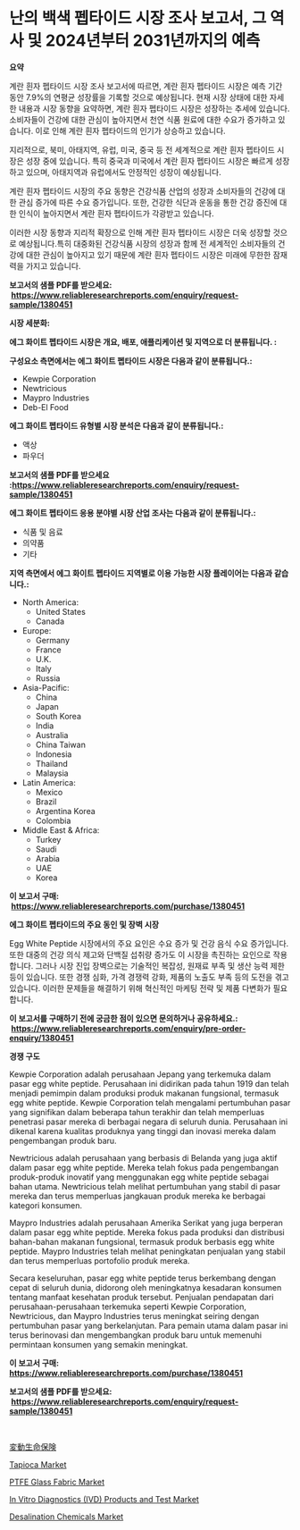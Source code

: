 <p><h1>난의 백색 펩타이드 시장 조사 보고서, 그 역사 및 2024년부터 2031년까지의 예측</h1></p><p><strong>요약</strong></p>
<p><p>계란 흰자 펩타이드 시장 조사 보고서에 따르면, 계란 흰자 펩타이드 시장은 예측 기간 동안 7.9%의 연평균 성장률을 기록할 것으로 예상됩니다. 현재 시장 상태에 대한 자세한 내용과 시장 동향을 요약하면, 계란 흰자 펩타이드 시장은 성장하는 추세에 있습니다. 소비자들이 건강에 대한 관심이 높아지면서 천연 식품 원료에 대한 수요가 증가하고 있습니다. 이로 인해 계란 흰자 펩타이드의 인기가 상승하고 있습니다.</p><p>지리적으로, 북미, 아태지역, 유럽, 미국, 중국 등 전 세계적으로 계란 흰자 펩타이드 시장은 성장 중에 있습니다. 특히 중국과 미국에서 계란 흰자 펩타이드 시장은 빠르게 성장하고 있으며, 아태지역과 유럽에서도 안정적인 성장이 예상됩니다.</p><p>계란 흰자 펩타이드 시장의 주요 동향은 건강식품 산업의 성장과 소비자들의 건강에 대한 관심 증가에 따른 수요 증가입니다. 또한, 건강한 식단과 운동을 통한 건강 증진에 대한 인식이 높아지면서 계란 흰자 펩타이드가 각광받고 있습니다.</p><p>이러한 시장 동향과 지리적 확장으로 인해 계란 흰자 펩타이드 시장은 더욱 성장할 것으로 예상됩니다.특히 대중화된 건강식품 시장의 성장과 함께 전 세계적인 소비자들의 건강에 대한 관심이 높아지고 있기 때문에 계란 흰자 펩타이드 시장은 미래에 무한한 잠재력을 가지고 있습니다.</p></p>
<p><strong>보고서의 샘플 PDF를 받으세요: &nbsp;<a href="https://www.reliableresearchreports.com/enquiry/request-sample/1380451">https://www.reliableresearchreports.com/enquiry/request-sample/1380451</a></strong></p>
<p><strong>시장 세분화:</strong></p>
<p><strong> 에그 화이트 펩타이드 시장은 개요, 배포, 애플리케이션 및 지역으로 더 분류됩니다. :</strong></p>
<p><strong>구성요소 측면에서는 에그 화이트 펩타이드 시장은 다음과 같이 분류됩니다.:</strong></p>
<p><ul><li>Kewpie Corporation</li><li>Newtricious</li><li>Maypro Industries</li><li>Deb-El Food</li></ul></p>
<p><strong> 에그 화이트 펩타이드 유형별 시장 분석은 다음과 같이 분류됩니다.:</strong></p>
<p><ul><li>액상</li><li>파우더</li></ul></p>
<p><strong>보고서의 샘플 PDF를 받으세요 :<a href="https://www.reliableresearchreports.com/enquiry/request-sample/1380451">https://www.reliableresearchreports.com/enquiry/request-sample/1380451</a></strong></p>
<p><strong> 에그 화이트 펩타이드 응용 분야별 시장 산업 조사는 다음과 같이 분류됩니다.:</strong></p>
<p><ul><li>식품 및 음료</li><li>의약품</li><li>기타</li></ul></p>
<p><strong>지역 측면에서 에그 화이트 펩타이드 지역별로 이용 가능한 시장 플레이어는 다음과 같습니다.:</strong></p>
<p><ul>
    <li>
        North America:
        <ul>
            <li>United States</li>
            <li>Canada</li>
        </ul>
    </li>
    <li>
        Europe:
        <ul>
            <li>Germany</li>
            <li>France</li>
            <li>U.K.</li>
            <li>Italy</li>
            <li>Russia</li>
        </ul>
    </li>
    <li>
        Asia-Pacific:
        <ul>
            <li>China</li>
            <li>Japan</li>
            <li>South Korea</li>
            <li>India</li>
            <li>Australia</li>
            <li>China Taiwan</li>
            <li>Indonesia</li>
            <li>Thailand</li>
            <li>Malaysia</li>
        </ul>
    </li>
    <li>
        Latin America:
        <ul>
            <li>Mexico</li>
            <li>Brazil</li>
            <li>Argentina Korea</li>
            <li>Colombia</li>
        </ul>
    </li>
    <li>
        Middle East & Africa:
        <ul>
            <li>Turkey</li>
            <li>Saudi</li>
            <li>Arabia</li>
            <li>UAE</li>
            <li>Korea</li>
        </ul>
    </li>
    </ul></p>
<p><strong>이 보고서 구매: &nbsp;<a href="https://www.reliableresearchreports.com/purchase/1380451">https://www.reliableresearchreports.com/purchase/1380451</a></strong></p>
<p><strong>에그 화이트 펩타이드의 주요 동인 및 장벽 시장</strong></p>
<p><p>Egg White Peptide 시장에서의 주요 요인은 수요 증가 및 건강 음식 수요 증가입니다. 또한 대중의 건강 의식 제고와 단백질 섭취량 증가도 이 시장을 촉진하는 요인으로 작용합니다. 그러나 시장 진입 장벽으로는 기술적인 복잡성, 원재료 부족 및 생산 능력 제한 등이 있습니다. 또한 경쟁 심화, 가격 경쟁력 강화, 제품의 노출도 부족 등의 도전을 겪고 있습니다. 이러한 문제들을 해결하기 위해 혁신적인 마케팅 전략 및 제품 다변화가 필요합니다.</p></p>
<p><strong>이 보고서를 구매하기 전에 궁금한 점이 있으면 문의하거나 공유하세요.: &nbsp;<a href="https://www.reliableresearchreports.com/enquiry/pre-order-enquiry/1380451">https://www.reliableresearchreports.com/enquiry/pre-order-enquiry/1380451</a></strong></p>
<p><strong>경쟁 구도</strong></p>
<p><p>Kewpie Corporation adalah perusahaan Jepang yang terkemuka dalam pasar egg white peptide. Perusahaan ini didirikan pada tahun 1919 dan telah menjadi pemimpin dalam produksi produk makanan fungsional, termasuk egg white peptide. Kewpie Corporation telah mengalami pertumbuhan pasar yang signifikan dalam beberapa tahun terakhir dan telah memperluas penetrasi pasar mereka di berbagai negara di seluruh dunia. Perusahaan ini dikenal karena kualitas produknya yang tinggi dan inovasi mereka dalam pengembangan produk baru.</p><p>Newtricious adalah perusahaan yang berbasis di Belanda yang juga aktif dalam pasar egg white peptide. Mereka telah fokus pada pengembangan produk-produk inovatif yang menggunakan egg white peptide sebagai bahan utama. Newtricious telah melihat pertumbuhan yang stabil di pasar mereka dan terus memperluas jangkauan produk mereka ke berbagai kategori konsumen.</p><p>Maypro Industries adalah perusahaan Amerika Serikat yang juga berperan dalam pasar egg white peptide. Mereka fokus pada produksi dan distribusi bahan-bahan makanan fungsional, termasuk produk berbasis egg white peptide. Maypro Industries telah melihat peningkatan penjualan yang stabil dan terus memperluas portofolio produk mereka.</p><p>Secara keseluruhan, pasar egg white peptide terus berkembang dengan cepat di seluruh dunia, didorong oleh meningkatnya kesadaran konsumen tentang manfaat kesehatan produk tersebut. Penjualan pendapatan dari perusahaan-perusahaan terkemuka seperti Kewpie Corporation, Newtricious, dan Maypro Industries terus meningkat seiring dengan pertumbuhan pasar yang berkelanjutan. Para pemain utama dalam pasar ini terus berinovasi dan mengembangkan produk baru untuk memenuhi permintaan konsumen yang semakin meningkat.</p></p>
<p><strong>이 보고서 구매: &nbsp; <a href="https://www.reliableresearchreports.com/purchase/1380451">https://www.reliableresearchreports.com/purchase/1380451</a></strong></p>
<p><strong>보고서의 샘플 PDF를 받으세요: &nbsp;<a href="https://www.reliableresearchreports.com/enquiry/request-sample/1380451">https://www.reliableresearchreports.com/enquiry/request-sample/1380451</a></strong><strong></strong></p>
<p>&nbsp;</p>
<p><p><a href="https://github.com/bevdtkn4419963/Market-Research-Report-List-1/blob/main/4981727193151.md">変動生命保険</a></p><p><a href="https://view.publitas.com/reportprime-1/tapioca-market-size-2024-2031-global-industrial-analysis-key-geographical-regions-market-share-top-key-players-product-types-and-forecast-research-report/">Tapioca Market</a></p><p><a href="https://github.com/globismark/Market-Research-Report-List-2/blob/main/ptfe-glass-fabric-market.md">PTFE Glass Fabric Market</a></p><p><a href="https://issuu.com/reportprime-2/docs/in-vitro-diagnostics-ivd-products-and-test-market-">In Vitro Diagnostics (IVD) Products and Test Market</a></p><p><a href="https://github.com/prosalinda88/Market-Research-Report-List-3/blob/main/desalination-chemicals-market.md">Desalination Chemicals Market</a></p></p>